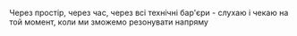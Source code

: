 Через простір, через час, через всі технічні бар'єри - слухаю і чекаю на той момент, коли ми зможемо резонувати напряму